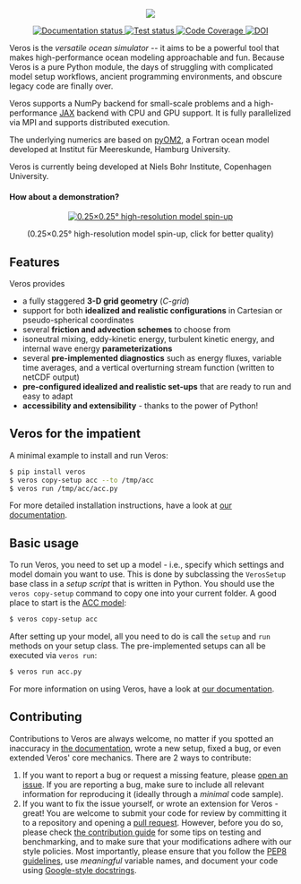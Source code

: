 <p align="center">
<img src="doc/_images/veros-logo-400px.png?raw=true">
</p>

<p align="center">
  <a href="http://veros.readthedocs.io/?badge=latest">
    <img src="https://readthedocs.org/projects/veros/badge/?version=latest" alt="Documentation status">
  </a>
  <a href="https://github.com/team-ocean/veros/actions/workflows/test-all.yml">
    <img src="https://github.com/team-ocean/veros/actions/workflows/test-all.yml/badge.svg" alt="Test status">
  </a>
  <a href="https://codecov.io/gh/team-ocean/veros">
    <img src="https://codecov.io/gh/team-ocean/veros/branch/master/graph/badge.svg" alt="Code Coverage">
  </a>
  <a href="https://zenodo.org/badge/latestdoi/87419383">
    <img src="https://zenodo.org/badge/87419383.svg" alt="DOI">
  </a>
</p>

Veros is the *versatile ocean simulator* -- it aims to be a powerful tool
that makes high-performance ocean modeling approachable and fun. Because
Veros is a pure Python module, the days of struggling with complicated
model setup workflows, ancient programming environments, and obscure
legacy code are finally over.

Veros supports a NumPy backend for small-scale problems and a
high-performance [JAX](https://github.com/google/jax) backend
with CPU and GPU support. It is fully parallelized via MPI and supports distributed execution.

The underlying numerics are based on
[pyOM2](https://wiki.cen.uni-hamburg.de/ifm/TO/pyOM2), a Fortran ocean model
developed at Institut für Meereskunde, Hamburg
University.

Veros is currently being developed at Niels Bohr Institute,
Copenhagen University.

#### How about a demonstration?

<p align="center">
  <a href="https://vimeo.com/391237951">
      <img src="doc/_images/veros-preview.gif?raw=true" alt="0.25×0.25° high-resolution model spin-up">
  </a>
</p>

<p align="center">
(0.25×0.25° high-resolution model spin-up, click for better
quality)
</p>

## Features

Veros provides

-   a fully staggered **3-D grid geometry** (*C-grid*)
-   support for both **idealized and realistic configurations** in
    Cartesian or pseudo-spherical coordinates
-   several **friction and advection schemes** to choose from
-   isoneutral mixing, eddy-kinetic energy, turbulent kinetic energy,
    and internal wave energy **parameterizations**
-   several **pre-implemented diagnostics** such as energy fluxes,
    variable time averages, and a vertical overturning stream function
    (written to netCDF output)
-   **pre-configured idealized and realistic set-ups** that are ready to
    run and easy to adapt
-   **accessibility and extensibility** - thanks to the
    power of Python!

## Veros for the impatient

A minimal example to install and run Veros:

```bash
$ pip install veros
$ veros copy-setup acc --to /tmp/acc
$ veros run /tmp/acc/acc.py
```

For more detailed installation instructions, have a look at [our
documentation](https://veros.readthedocs.io).

## Basic usage

To run Veros, you need to set up a model - i.e., specify which settings
and model domain you want to use. This is done by subclassing the
`VerosSetup` base class in a *setup script* that is written in Python. You
should use the `veros copy-setup` command to copy one into your current
folder. A good place to start is the
[ACC model](https://github.com/team-ocean/veros/blob/master/veros/setups/acc/acc.py):

```bash
$ veros copy-setup acc
```

After setting up your model, all you need to do is call the `setup` and
`run` methods on your setup class. The pre-implemented setups can all be
executed via `veros run`:

```bash
$ veros run acc.py
```

For more information on using Veros, have a look at [our
documentation](http://veros.readthedocs.io).

## Contributing

Contributions to Veros are always welcome, no matter if you spotted an
inaccuracy in [the documentation](https://veros.readthedocs.io), wrote a
new setup, fixed a bug, or even extended Veros\' core mechanics. There
are 2 ways to contribute:

1.  If you want to report a bug or request a missing feature, please
    [open an issue](https://github.com/team-ocean/veros/issues). If you
    are reporting a bug, make sure to include all relevant information
    for reproducing it (ideally through a *minimal* code sample).
2.  If you want to fix the issue yourself, or wrote an extension for
    Veros - great! You are welcome to submit your code for review by
    committing it to a repository and opening a [pull
    request](https://github.com/team-ocean/veros/pulls). However,
    before you do so, please check [the contribution
    guide](http://veros.readthedocs.io/quickstart/get-started.html#enhancing-veros)
    for some tips on testing and benchmarking, and to make sure that
    your modifications adhere with our style policies. Most importantly,
    please ensure that you follow the [PEP8
    guidelines](https://www.python.org/dev/peps/pep-0008/), use
    *meaningful* variable names, and document your code using
    [Google-style
    docstrings](http://sphinxcontrib-napoleon.readthedocs.io/en/latest/example_google.html).
